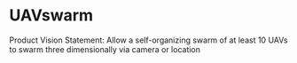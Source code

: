 # UAVswarm

Product Vision Statement:
Allow a self-organizing swarm of at least 10 UAVs to swarm three dimensionally via camera or location

